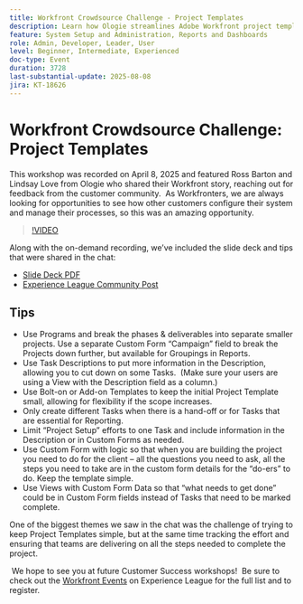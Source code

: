 ```yaml
---
title: Workfront Crowdsource Challenge - Project Templates
description: Learn how Ologie streamlines Adobe Workfront project templates with practical tips for simplifying setup, improving reporting, and maintaining process flexibility.
feature: System Setup and Administration, Reports and Dashboards
role: Admin, Developer, Leader, User
level: Beginner, Intermediate, Experienced
doc-type: Event
duration: 3728
last-substantial-update: 2025-08-08
jira: KT-18626
---
```


# Workfront Crowdsource Challenge: Project Templates

This workshop was recorded on April 8, 2025 and featured Ross Barton and Lindsay Love from Ologie who shared their Workfront story, reaching out for feedback from the customer community.  As Workfronters, we are always looking for opportunities to see how other customers configure their system and manage their processes, so this was an amazing opportunity.

>[!VIDEO](https://video.tv.adobe.com/v/3469962/?learn=on&enablevpops)

Along with the on-demand recording, we’ve included the slide deck and tips that were shared in the chat:  
 * [Slide Deck PDF](https://workfront-experience.s3.us-west-2.amazonaws.com/Training/Guides/Customer+Success+at+Scale/040825+-+Crowdsource+Challenge+with+Project+Templates.pdf)
 * [Experience League Community Post](https://experienceleaguecommunities.adobe.com/t5/workfront-discussions/event-follow-up-workfront-crowdsource-challenge-project/td-p/747512)

## Tips

 * Use Programs and break the phases & deliverables into separate smaller projects. Use a separate Custom Form “Campaign” field to break the Projects down further, but available for Groupings in Reports. 
 * Use Task Descriptions to put more information in the Description, allowing you to cut down on some Tasks.  (Make sure your users are using a View with the Description field as a column.) 
 * Use Bolt-on or Add-on Templates to keep the initial Project Template small, allowing for flexibility if the scope increases. 
 * Only create different Tasks when there is a hand-off or for Tasks that are essential for Reporting. 
 * Limit “Project Setup” efforts to one Task and include information in the Description or in Custom Forms as needed. 
 * Use Custom Form with logic so that when you are building the project you need to do for the client – all the questions you need to ask, all the steps you need to take are in the custom form details for the “do-ers” to do. Keep the template simple. 
 * Use Views with Custom Form Data so that “what needs to get done” could be in Custom Form fields instead of Tasks that need to be marked complete. 

One of the biggest themes we saw in the chat was the challenge of trying to keep Project Templates simple, but at the same time tracking the effort and ensuring that teams are delivering on all the steps needed to complete the project.  

 We hope to see you at future Customer Success workshops!  Be sure to check out the [Workfront Events](https://experienceleague.adobe.com/events/?filters=Workfront) on Experience League for the full list and to register.